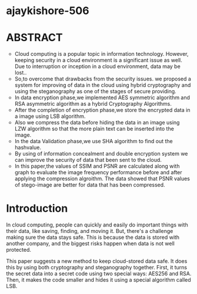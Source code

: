 # ajaykishore-506

<h1> ABSTRACT</h1>

<ul style="list-style-type:circle">
  <li>Cloud computing is a popular topic in information technology. However, keeping security in a cloud environment is a significant issue as well. Due to interruption or inception in a cloud environment, data may be lost..</li>
  <li>So,to overcome that drawbacks from the security issues. we proposed a system for improving of data in the cloud using hybrid cryptography and using the steganography as one of the stages of secure providing. </li>
  <li>In data encryption phase,we implemented AES symmetric algorithm and RSA asymmetric algorithm as a hybrid Cryptography Algorithms.</li>
  <li>After the completion of encryption phase,we store the encrypted data in a image using LSB algorithm.</li>
  <li>Also we compress the data before hiding the data in an image using LZW algorithm so that the more plain text can be inserted into the image. </li>
  <li> In the data Validation phase,we use SHA algorithm to find out the hashvalue.</li>
  <li>By using of information concealment and double encryption system we can improve the security of data that been sent to the cloud.</li>
  <li>In this paper,the values of SSIM and PSNR are calculated along with graph to evaluate the image frequency performance before and after applying the compression algroithm. The data showed that PSNR values of stego-image are better for data that has been compressed.</li>
</ul>


<h1> Introduction </h1>
In cloud computing, people can quickly and easily do important things with their data, like saving, finding, and moving it. But, there's a challenge making sure the data stays safe. This is because the data is stored with another company, and the biggest risks happen when data is not well protected.

This paper suggests a new method to keep cloud-stored data safe. It does this by using both cryptography and steganography together. First, it turns the secret data into a secret code using two special ways: AES256 and RSA. Then, it makes the code smaller and hides it using a special algorithm called LSB.
